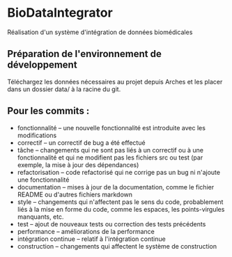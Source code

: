 # BioDataIntegrator

Réalisation d'un système d'intégration de données biomédicales

## Préparation de l'environnement de développement

Téléchargez les données nécessaires au projet depuis Arches et les placer dans un dossier data/ à la racine du git.

## Pour les commits : 

- fonctionnalité – une nouvelle fonctionnalité est introduite avec les modifications
- correctif – un correctif de bug a été effectué
- tâche – changements qui ne sont pas liés à un correctif ou à une fonctionnalité et qui ne modifient pas les fichiers src ou test (par exemple, la mise à jour des dépendances)
- refactorisation – code refactorisé qui ne corrige pas un bug ni n'ajoute une fonctionnalité
- documentation – mises à jour de la documentation, comme le fichier README ou d'autres fichiers markdown
- style – changements qui n'affectent pas le sens du code, probablement liés à la mise en forme du code, comme les espaces, les points-virgules manquants, etc.
- test – ajout de nouveaux tests ou correction des tests précédents
- performance – améliorations de la performance
- intégration continue – relatif à l'intégration continue
- construction – changements qui affectent le système de construction